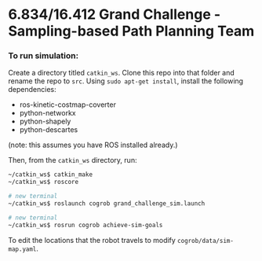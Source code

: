 # 6.834/16.412 Grand Challenge - Sampling-based Path Planning Team

### To run simulation:
Create a directory titled `catkin_ws`. Clone this repo into that folder and rename the repo to `src`. Using `sudo apt-get install`, install the following dependencies:

* ros-kinetic-costmap-coverter
* python-networkx
* python-shapely
* python-descartes

(note: this assumes you have ROS installed already.)

Then, from the `catkin_ws` directory, run:
```sh
~/catkin_ws$ catkin_make
~/catkin_ws$ roscore

# new terminal
~/catkin_ws$ roslaunch cogrob grand_challenge_sim.launch

# new terminal
~/catkin_ws$ rosrun cogrob achieve-sim-goals
```

To edit the locations that the robot travels to modify `cogrob/data/sim-map.yaml`.


